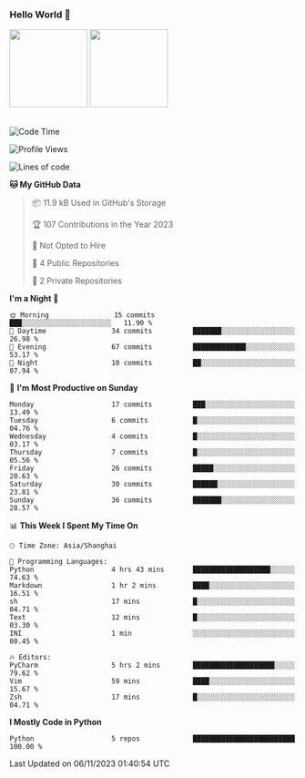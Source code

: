 ### Hello World 👋
<img align="" height="137px" src="https://github-readme-stats.vercel.app/api?username=myhMARS&hide_title=true&hide_border=true&show_icons=trueline_height=21&text_color=000&icon_color=000&bg_color=0,ea6161,ffc64d,fffc4d,52fa5a&theme=graywhite" /> </div>
<img align="" height="137px" src="https://github-readme-stats-git-masterrstaa-rickstaa.vercel.app/api/top-langs/?username=myhMARS&hide_title=true&hide_border=true&layout=compact&langs_count=6&text_color=000&icon_color=fff&bg_color=0,52fa5a,4dfcff,c64dff&theme=graywhite" /><br><br>

<!--START_SECTION:waka-->
![Code Time](http://img.shields.io/badge/Code%20Time-6%20hrs%2020%20mins-blue)

![Profile Views](http://img.shields.io/badge/Profile%20Views-134-blue)

![Lines of code](https://img.shields.io/badge/From%20Hello%20World%20I%27ve%20Written-6.9%20thousand%20lines%20of%20code-blue)

**🐱 My GitHub Data** 

> 📦 11.9 kB Used in GitHub's Storage 
 > 
> 🏆 107 Contributions in the Year 2023
 > 
> 🚫 Not Opted to Hire
 > 
> 📜 4 Public Repositories 
 > 
> 🔑 2 Private Repositories 
 > 
**I'm a Night 🦉** 

```text
🌞 Morning                15 commits          ███░░░░░░░░░░░░░░░░░░░░░░   11.90 % 
🌆 Daytime                34 commits          ███████░░░░░░░░░░░░░░░░░░   26.98 % 
🌃 Evening                67 commits          █████████████░░░░░░░░░░░░   53.17 % 
🌙 Night                  10 commits          ██░░░░░░░░░░░░░░░░░░░░░░░   07.94 % 
```
📅 **I'm Most Productive on Sunday** 

```text
Monday                   17 commits          ███░░░░░░░░░░░░░░░░░░░░░░   13.49 % 
Tuesday                  6 commits           █░░░░░░░░░░░░░░░░░░░░░░░░   04.76 % 
Wednesday                4 commits           █░░░░░░░░░░░░░░░░░░░░░░░░   03.17 % 
Thursday                 7 commits           █░░░░░░░░░░░░░░░░░░░░░░░░   05.56 % 
Friday                   26 commits          █████░░░░░░░░░░░░░░░░░░░░   20.63 % 
Saturday                 30 commits          ██████░░░░░░░░░░░░░░░░░░░   23.81 % 
Sunday                   36 commits          ███████░░░░░░░░░░░░░░░░░░   28.57 % 
```


📊 **This Week I Spent My Time On** 

```text
🕑︎ Time Zone: Asia/Shanghai

💬 Programming Languages: 
Python                   4 hrs 43 mins       ███████████████████░░░░░░   74.63 % 
Markdown                 1 hr 2 mins         ████░░░░░░░░░░░░░░░░░░░░░   16.51 % 
sh                       17 mins             █░░░░░░░░░░░░░░░░░░░░░░░░   04.71 % 
Text                     12 mins             █░░░░░░░░░░░░░░░░░░░░░░░░   03.30 % 
INI                      1 min               ░░░░░░░░░░░░░░░░░░░░░░░░░   00.45 % 

🔥 Editors: 
PyCharm                  5 hrs 2 mins        ████████████████████░░░░░   79.62 % 
Vim                      59 mins             ████░░░░░░░░░░░░░░░░░░░░░   15.67 % 
Zsh                      17 mins             █░░░░░░░░░░░░░░░░░░░░░░░░   04.71 % 
```

**I Mostly Code in Python** 

```text
Python                   5 repos             █████████████████████████   100.00 % 
```




 Last Updated on 06/11/2023 01:40:54 UTC
<!--END_SECTION:waka-->

<!--
**myhMARS/myhMARS** is a ✨ _special_ ✨ repository because its `README.md` (this file) appears on your GitHub profile.

Here are some ideas to get you started:

- 🔭 I’m currently working on ...
- 🌱 I’m currently learning ...
- 👯 I’m looking to collaborate on ...
- 🤔 I’m looking for help with ...
- 💬 Ask me about ...
- 📫 How to reach me: ...
- 😄 Pronouns: ...
- ⚡ Fun fact: ...
-->
